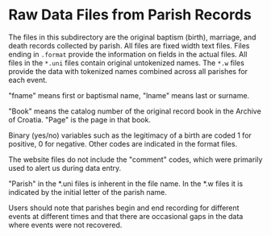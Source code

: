 # Raw Data Files from Parish Records

The files in this subdirectory are the original baptism (birth), marriage, and death records collected by parish. All files are fixed width text files. Files ending in `.format` provide the information on fields in the actual files. All files in the `*.uni` files contain original untokenized names. The `*.w` files provide the data with tokenized names combined across all parishes for each event. 

"fname" means first or baptismal name, "lname" means last or surname.

"Book" means the catalog number of the original record book in the Archive of Croatia. "Page" is the page in that book.

Binary (yes/no) variables such as the legitimacy of a birth are coded 1 for positive, 0 for negative. Other codes are indicated in the format files.

The website files do not include the "comment" codes, which were primarily used to alert us during data entry.

"Parish" in the *.uni files is inherent in the file name. In the *.w files it is indicated by the initial letter of the parish name.

Users should note that parishes begin and end recording for different events at different times and that there are occasional gaps in the data where events were not recovered.
